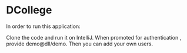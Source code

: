 # DCollege

In order to run this application:

Clone the code and run it on IntelliJ.
When promoted for authentication , provide demo@dll/demo.
Then you can add your own users.
